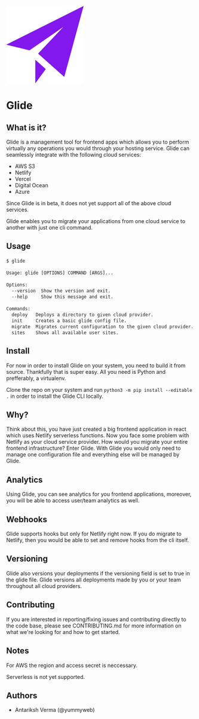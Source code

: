![glide logo](glide-logo.png)
# Glide

## What is it?

Glide is a management tool for frontend apps which allows you to perform virtually any operations you would through your hosting service.
Glide can seamlessly integrate with the following cloud services:
- AWS S3
- Netlify
- Vercel
- Digital Ocean
- Azure

Since Glide is in beta, it does not yet support all of the above cloud services.

Glide enables you to migrate your applications from one cloud service to another with just one cli command.

## Usage

```
$ glide

Usage: glide [OPTIONS] COMMAND [ARGS]...

Options:
  --version  Show the version and exit.
  --help     Show this message and exit.

Commands:
  deploy   Deploys a directory to given cloud provider.
  init     Creates a basic glide config file.
  migrate  Migrates current configuration to the given cloud provider.
  sites    Shows all available user sites.
```

## Install

For now in order to install Glide on your system, you need to build it from source. Thankfully that is super easy. All you need is Python and prefferably, a virtualenv.

Clone the repo on your system and run `python3 -m pip install --editable .` in order to install the Glide CLI locally.

## Why?

Think about this, you have just created a big frontend application in react which uses Netlify serverless functions. Now you face some problem with Netlify as your cloud service provider. How would you migrate your entire frontend infrastructure? Enter Glide. With Glide you would only need to manage one configuration file and everything else will be managed by Glide.

## Analytics

Using Glide, you can see analytics for you frontend applications, moreover, you will be able to access user/team analytics as well.

## Webhooks

Glide supports hooks but only for Netlify right now. If you do migrate to Netlify, then you would be able to set and remove hooks from the cli itself.

## Versioning

Glide also versions your deployments if the versioning field is set to true in the glide file. Glide versions all deployments made by you or your team throughout all cloud providers. 

## Contributing

If you are interested in reporting/fixing issues and contributing directly to the code base, please see CONTRIBUTING.md for more information on what we're looking for and how to get started.

## Notes

For AWS the region and access secret is neccessary.

Serverless is not yet supported.

## Authors

- Antariksh Verma (@yummyweb)
